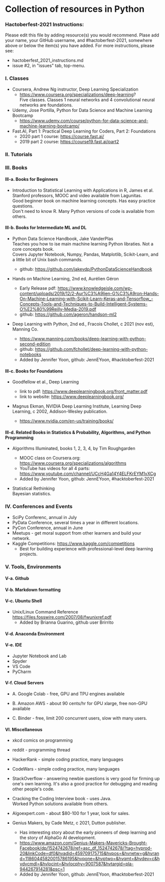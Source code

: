 # Collection of resources in Python  

### Hactoberfest-2021 Instructions:  

Please edit this file by adding resource(s) you would recommend. Plase add your name, your GitHub username, and #hactoberfest-2021, somewhere above or below the item(s) you have added. For more instructions, please see:  
 * hactoberfest_2021_instructions.md  
 * issue #2, in "issues" tab, top-menu.  


### I. Classes  

 * Coursera, Andrew Ng instructor, Deep Learning Specialization  
     - https://www.coursera.org/specializations/deep-learning?  
       Five classes.  Classes 1 neural networks and 4 convolutional neural networks are foundations.  
 * Udemy, Jose Portilla, Python for Data Science and Machine Learning Bootcamp  
     - https://www.udemy.com/course/python-for-data-science-and-machine-learning-bootcamp/
 * Fast.AI, Part 1: Practical Deep Learning for Coders, Part 2: Foundations  
     - 2020 part 1 course: https://course.fast.ai/   
     - 2019 part 2 course: https://course19.fast.ai/part2  

### II. Tutorials  


### III. Books

#### III-a. Books for Beginners 

 * Introduction to Statistical Learning with Applications in R, James et al.  
   Stanford professors, MOOC and video available from Lagunitas.  
   Good beginner book on machine learning concepts. Has easy practice questions.  
   Don't need to know R.  Many Python versions of code is available from others.  

#### III-b. Books for Intermediate ML and DL

 * Python Data Science Handbook, Jake VanderPlas  
   Teaches you how to ise main machine learning Python libraties. Not a core concepts book.  
   Covers Jupyter Notebook, Numpy, Pandas, Matplotlib, Scikit-Learn, and a little bit of Unix bash commands.  
     - github:  https://github.com/jakevdp/PythonDataScienceHandbook  
   
 * Hands on Machine Learning, 2nd ed, Aurélien Géron   
     - Early Release pdf:  https://www.knowledgeisle.com/wp-content/uploads/2019/12/2-Aur%C3%A9lien-G%C3%A9ron-Hands-On-Machine-Learning-with-Scikit-Learn-Keras-and-Tensorflow_-Concepts-Tools-and-Techniques-to-Build-Intelligent-Systems-O%E2%80%99Reilly-Media-2019.pdf    
     - github:  https://github.com/ageron/handson-ml2   

 * Deep Learning with Python, 2nd ed., Fracois Chollet, c 2021 (nov est), Manning Co.  
     - https://www.manning.com/books/deep-learning-with-python-second-edition  
     - github: https://github.com/fchollet/deep-learning-with-python-notebooks  
     - Added by Jennifer Yoon, github: JennEYoon, #hacktoberfest-2021  

#### III-c. Books for Foundations

 * Goodfellow et al., Deep Learning   
     - link to pdf:  https://www.deeplearningbook.org/front_matter.pdf   
     - link to website:  https://www.deeplearningbook.org/  

 * Magnus Ekman, NVIDIA Deep Learning Institute, Learning Deep Learning, c 2002, Addison-Wesley publication.  
     - https://www.nvidia.com/en-us/training/books/  


#### III-d. Related Books in Statistics & Probability, Algorithms, and Python Programming

 * Algorithms Illuminated, books 1, 2, 3, 4, by Tim Roughgarden 
    - MOOC class on Coursera.org: https://www.coursera.org/specializations/algorithms   
    - YouTube has videos for all 4 parts: https://www.youtube.com/channel/UCcH4Ga14Y4ELFKrEYM1vXCg  
    - Added by Jennifer Yoon, github: JennEYoon, #hacktoberfest-2021  


 * Statistical Rethinking  
   Bayesian statistics.  

### IV. Conferences and Events  

 * SciPy Conferenc, annual in July  
 * PyData Conference, several times a year in different locations. 
 * PyCon Conference, annual in June  
 * Meetups - get moral support from other learners and build your network.  
 * Kaggle Competitions: https://www.kaggle.com/competitions   
     - Best for building experience with professional-level deep learning projects.  

### V. Tools, Environments 

#### V-a. Github 


#### V-b. Markdown formatting  


#### V-c. Ubuntu Shell
  * Unix/Linux Command Reference https://files.fosswire.com/2007/08/fwunixref.pdf  
     - Added by Brianna Guarino, github user Brirrito


#### V-d. Anaconda Environment


#### V-e. IDE

 * Jupyter Notebook and Lab 
 * Spyder
 * VS Code
 * PyCharm 

#### V-f. Cloud Servers  

 * A. Google Colab - free, GPU and TPU engines available 

 * B. Amazon AWS - about 90 cents/hr for GPU xlarge, free non-GPU available

 * C. Binder - free, limit 200 concurrent users, slow with many users.  

#### VI. Miscellaneous

 * xkcd comics on programming  
 * reddit - programming thread  
 * HackerRank - simple coding practice, many languages
 * CodeWars - simple coding practice, many languages  
 * StackOverflow - answering newbie questions is very good for firming up one's own learning.  It's also a good practice for debugging and reading other people's code.   
 * Cracking the Coding Interview book - uses Java.  
   Worked Python solutions available from others. 
 * Algoexpert.com - about $80-100 for 1 year, look for sales.  


 * Genius Makers, by Cade Metz, c 2021, Dutton publisher.
    - Has interesting story about the early pioneers of deep learning and the story of AlphaGo AI development.  
    - https://www.amazon.com/Genius-Makers-Mavericks-Brought-Facebook/dp/1524742678/ref=asc_df_1524742678/?tag=hyprod-20&linkCode=df0&hvadid=459709175715&hvpos=&hvnetw=g&hvrand=11860445820015786195&hvpone=&hvptwo=&hvqmt=&hvdev=c&hvdvcmdl=&hvlocint=&hvlocphy=9007587&hvtargid=pla-944267914281&psc=1
    - Added by Jennifer Yoon, github: JennEYoon, #hacktoberfest-2021  
